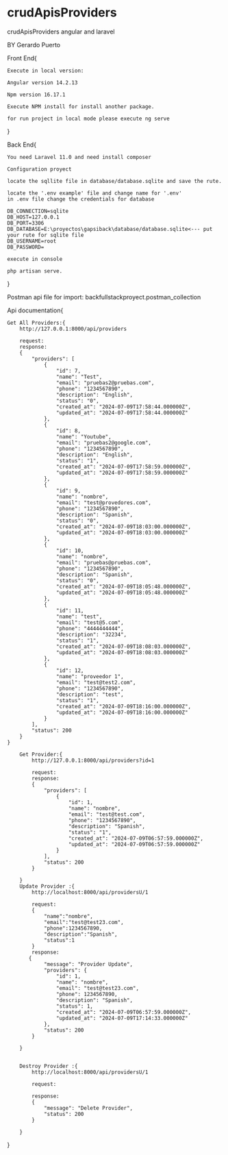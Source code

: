 # crudApisProviders
crudApisProviders angular and laravel


BY Gerardo Puerto

Front End{

    Execute in local version:

    Angular version 14.2.13

    Npm version 16.17.1

    Execute NPM install for install another package.

    for run project in local mode please execute ng serve

}




Back End{
    
    You need Laravel 11.0 and need install composer
    
    Configuration proyect

    locate the sqllite file in database/database.sqlite and save the rute.

    locate the '.env example' file and change name for '.env'
    in .env file change the credentials for database

    DB_CONNECTION=sqlite
    DB_HOST=127.0.0.1
    DB_PORT=3306
    DB_DATABASE=E:\proyectos\gapsiback\database/database.sqlite<--- put your rute for sqlite file
    DB_USERNAME=root
    DB_PASSWORD=

    execute in console

    php artisan serve.
}

Postman api file for import: backfullstackproyect.postman_collection

Api documentation{

    Get All Providers:{
        http://127.0.0.1:8000/api/providers

        request:
        response:
        {
            "providers": [
                {
                    "id": 7,
                    "name": "Test",
                    "email": "pruebas2@pruebas.com",
                    "phone": "1234567890",
                    "description": "English",
                    "status": "0",
                    "created_at": "2024-07-09T17:58:44.000000Z",
                    "updated_at": "2024-07-09T17:58:44.000000Z"
                },
                {
                    "id": 8,
                    "name": "Youtube",
                    "email": "pruebas2@google.com",
                    "phone": "1234567890",
                    "description": "English",
                    "status": "1",
                    "created_at": "2024-07-09T17:58:59.000000Z",
                    "updated_at": "2024-07-09T17:58:59.000000Z"
                },
                {
                    "id": 9,
                    "name": "nombre",
                    "email": "test@provedores.com",
                    "phone": "1234567890",
                    "description": "Spanish",
                    "status": "0",
                    "created_at": "2024-07-09T18:03:00.000000Z",
                    "updated_at": "2024-07-09T18:03:00.000000Z"
                },
                {
                    "id": 10,
                    "name": "nombre",
                    "email": "pruebas@pruebas.com",
                    "phone": "1234567890",
                    "description": "Spanish",
                    "status": "0",
                    "created_at": "2024-07-09T18:05:48.000000Z",
                    "updated_at": "2024-07-09T18:05:48.000000Z"
                },
                {
                    "id": 11,
                    "name": "test",
                    "email": "test@5.com",
                    "phone": "4444444444",
                    "description": "32234",
                    "status": "1",
                    "created_at": "2024-07-09T18:08:03.000000Z",
                    "updated_at": "2024-07-09T18:08:03.000000Z"
                },
                {
                    "id": 12,
                    "name": "proveedor 1",
                    "email": "test@test2.com",
                    "phone": "1234567890",
                    "description": "test",
                    "status": "1",
                    "created_at": "2024-07-09T18:16:00.000000Z",
                    "updated_at": "2024-07-09T18:16:00.000000Z"
                }
            ],
            "status": 200
        }
    }

        Get Provider:{
            http://127.0.0.1:8000/api/providers?id=1

            request:
            response:
            {
                "providers": [
                    {
                        "id": 1,
                        "name": "nombre",
                        "email": "test@test.com",
                        "phone": "1234567890",
                        "description": "Spanish",
                        "status": "1",
                        "created_at": "2024-07-09T06:57:59.000000Z",
                        "updated_at": "2024-07-09T06:57:59.000000Z"
                    }
                ],
                "status": 200
            }

        }
        Update Provider :{
            http://localhost:8000/api/providersU/1

            request:
            {
                "name":"nombre",
                "email":"test@test23.com",
                "phone":1234567890,
                "description":"Spanish",
                "status":1
            }
            response:
           {
                "message": "Provider Update",
                "providers": {
                    "id": 1,
                    "name": "nombre",
                    "email": "test@test23.com",
                    "phone": 1234567890,
                    "description": "Spanish",
                    "status": 1,
                    "created_at": "2024-07-09T06:57:59.000000Z",
                    "updated_at": "2024-07-09T17:14:33.000000Z"
                },
                "status": 200
            }

        }


        Destroy Provider :{
            http://localhost:8000/api/providersU/1

            request:
        
            response:
            {
                "message": "Delete Provider",
                "status": 200
            }

        }
}